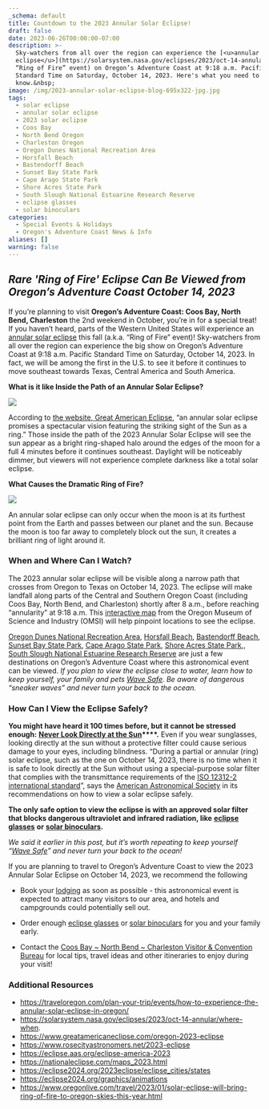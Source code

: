 ```yaml
---
_schema: default
title: Countdown to the 2023 Annular Solar Eclipse!
draft: false
date: 2023-06-26T00:00:00-07:00
description: >-
  Sky-watchers from all over the region can experience the [<u>annular solar
  eclipse</u>](https://solarsystem.nasa.gov/eclipses/2023/oct-14-annular/where-when/#:~:text=The%20Saturday%2C%20Oct.%2014%2C,at%2012%3A03%20p.m.%20CDT)&nbsp;(a.k.a.
  “Ring of Fire” event) on Oregon’s Adventure Coast at 9:18 a.m. Pacific
  Standard Time on Saturday, October 14, 2023. Here's what you need to
  know.&nbsp;
image: /img/2023-annular-solar-eclipse-blog-695x322-jpg.jpg
tags:
  - solar eclipse
  - annular solar eclipse
  - 2023 solar eclipse
  - Coos Bay
  - North Bend Oregon
  - Charleston Oregon
  - Oregon Dunes National Recreation Area
  - Horsfall Beach
  - Bastendorff Beach
  - Sunset Bay State Park
  - Cape Arago State Park
  - Shore Acres State Park
  - South Slough National Estuarine Research Reserve
  - eclipse glasses
  - solar binoculars
categories:
  - Special Events & Holidays
  - Oregon's Adventure Coast News & Info
aliases: []
warning: false
---
```

## *Rare 'Ring of Fire' Eclipse Can Be Viewed from Oregon’s Adventure Coast October 14, 2023*

If you’re planning to visit **Oregon’s Adventure Coast: Coos Bay, North Bend, Charleston** the 2nd weekend in October, you’re in for a special treat! If you haven’t heard, parts of the Western United States will experience an [<u>annular solar eclipse</u>](https://solarsystem.nasa.gov/eclipses/2023/oct-14-annular/where-when/#:~:text=The%20Saturday%2C%20Oct.%2014%2C,at%2012%3A03%20p.m.%20CDT)&nbsp;this fall (a.k.a. “Ring of Fire” event)! Sky-watchers from all over the region can experience the big show on Oregon’s Adventure Coast at 9:18 a.m. Pacific Standard Time on Saturday, October 14, 2023. In fact, we will be among the first in the&nbsp;U.S. to see it before it continues to move southeast towards Texas, Central America and South America.

**What is it like Inside the Path of an Annular Solar Eclipse?**

**![](/img/2023-annular-solar-eclipse-blog-695x322-jpg-2.jpg)**

According to [<u>the website, Great American Eclipse</u>](https://www.greatamericaneclipse.com), “an annular solar eclipse promises a spectacular vision featuring the striking sight of the Sun as a ring.” Those inside the path of the 2023 Annular Solar Eclipse will see the sun appear as a bright ring-shaped halo around the edges of the moon for a full 4 minutes before it continues southeast. Daylight will be noticeably dimmer, but viewers will not experience complete darkness like a total solar eclipse.

**What Causes the Dramatic Ring of Fire?**

**![](/img/2023-annular-solar-eclipse-blog-695x322-jpg-1.jpg)**

An annular solar eclipse can only occur when the moon is at its furthest point from the Earth and passes between our planet and the sun. Because the moon is too far away to completely block out the sun, it creates a brilliant ring of light around it.&nbsp;

### When and Where Can I Watch?&nbsp;

The 2023 annular solar eclipse will be visible along a narrow path that crosses from Oregon to Texas on October 14, 2023. The eclipse will make landfall along parts of the Central and Southern Oregon Coast (including Coos Bay, North Bend, and Charleston) shortly after 8 a.m., before reaching “annularity” at 9:18 a.m. This [<u>interactive map</u>](https://nam02.safelinks.protection.outlook.com/?url=https%3A%2F%2Fus-east-2.protection.sophos.com%2F%3Fd%3Dtimeanddate.com%26u%3DaHR0cHM6Ly93d3cudGltZWFuZGRhdGUuY29tL2VjbGlwc2UvbWFwLzIwMjMtb2N0b2Jlci0xNA%3D%3D%26i%3DNWI3NzU3NzIyZDVlNDYxNmIxMjU4YjVj%26t%3DaytYYkY5MU1ld1ppZGltR0U2MWhVby9YMW82QWF6MlJXS0MxbGxGM0hqYz0%3D%26h%3D2bbd296149c04753a5a9dc5be4662556%26s%3DAVNPUEhUT0NFTkNSWVBUSVbPX-uU98nQR2lE289CZwwlqk5pAbBE3mTYqUSxae74SQ&amp;data=05%7C01%7Cjena%40traveloregon.com%7Cc512e8ab10b04307447f08db4c447876%7C9359fab874c448a0869e7adf662e4a78%7C0%7C0%7C638187629229918024%7CUnknown%7CTWFpbGZsb3d8eyJWIjoiMC4wLjAwMDAiLCJQIjoiV2luMzIiLCJBTiI6Ik1haWwiLCJXVCI6Mn0%3D%7C3000%7C%7C%7C&amp;sdata=obNtwWjLrhBVjUOab0eiNE90CAayca4SqKOcwNhtWtE%3D&amp;reserved=0) from the Oregon Museum of Science and Industry (OMSI) will help pinpoint locations to see the eclipse.

[<u>Oregon Dunes National Recreation Area</u>](https://www.oregonsadventurecoast.com/untamed-dunes/), [<u>Horsfall Beach</u>](https://www.recreation.gov/camping/campgrounds/234267), [<u>Bastendorff Beach</u>](https://www.co.coos.or.us/parksrec/page/bastendorff), [<u>Sunset Bay State Park</u>](https://stateparks.oregon.gov/index.cfm?do=park.profile&amp;parkId=70), [<u>Cape Arago State Park</u>](https://stateparks.oregon.gov/index.cfm?do=park.profile&amp;parkId=66), [<u>Shore Acres State Park</u>](https://stateparks.oregon.gov/index.cfm?do=park.profile&amp;parkId=68),, [<u>South Slough National Estuarine Research Reserve</u>](https://www.oregon.gov/dsl/SS/Pages/About.aspx) are just a few destinations on Oregon’s Adventure Coast where this astronomical event can be viewed. *If you plan to view the eclipse close to water, learn how to keep yourself, your family and pets* [*<u>Wave Safe</u>*](https://www.oregonsadventurecoast.com/blog/take-care-out-there-be-wave-safe-and-enjoy-your-time-on-oregon-s-adventure-coast/)*. Be aware of dangerous “sneaker waves” and never turn your back to the ocean.*

### How Can I View the Eclipse Safely?

**You might have heard it 100 times before, but it cannot be stressed enough:** **<u>Never Look Directly at the Sun</u>****.** Even if you wear sunglasses, looking directly at the sun without a protective filter could cause serious damage to your eyes, including blindness. “During a partial or annular (ring) solar eclipse, such as the one on October 14, 2023, there is no time when it is safe to look directly at the Sun without using a special-purpose solar filter that complies with the transmittance requirements of the [<u>ISO 12312-2 international standard</u>](https://eclipse.aas.org/eye-safety/iso12312-2)”, says the [<u>American Astronomical Society</u>](https://nam02.safelinks.protection.outlook.com/?url=https%3A%2F%2Fus-east-2.protection.sophos.com%2F%3Fd%3Daas.org%26u%3DaHR0cHM6Ly9lY2xpcHNlLmFhcy5vcmcvZXllLXNhZmV0eQ%3D%3D%26i%3DNWI3NzU3NzIyZDVlNDYxNmIxMjU4YjVj%26t%3DeFVOSWRLUTBBRTFEM1dEdEIzeWpxZFBJQzZlbmJKcjBUYitnN09DdDZLWT0%3D%26h%3D2bbd296149c04753a5a9dc5be4662556%26s%3DAVNPUEhUT0NFTkNSWVBUSVbPX-uU98nQR2lE289CZwwlqk5pAbBE3mTYqUSxae74SQ&amp;data=05%7C01%7Cjena%40traveloregon.com%7Cc512e8ab10b04307447f08db4c447876%7C9359fab874c448a0869e7adf662e4a78%7C0%7C0%7C638187629229918024%7CUnknown%7CTWFpbGZsb3d8eyJWIjoiMC4wLjAwMDAiLCJQIjoiV2luMzIiLCJBTiI6Ik1haWwiLCJXVCI6Mn0%3D%7C3000%7C%7C%7C&amp;sdata=cS2gMQ5eIp0CyOw95sG2h326cqJBA7Bl5fKEPArBwSc%3D&amp;reserved=0) in its recommendations on how to view a solar eclipse safely.&nbsp;

**The only safe option to view the eclipse is with an approved solar filter that blocks dangerous ultraviolet and infrared radiation, like** [**<u>eclipse glasses</u>**](https://www.greatamericaneclipse.com/eclipse-viewing) **or** [**<u>solar binoculars</u>**](https://www.greatamericaneclipse.com/eclipse-viewing/sunoculars)**.**&nbsp;

*We said it earlier in this post, but it’s worth repeating to keep yourself “*[*<u>Wave Safe</u>*](https://www.oregonsadventurecoast.com/blog/take-care-out-there-be-wave-safe-and-enjoy-your-time-on-oregon-s-adventure-coast/)*” and never turn your back to the ocean!*

If you are planning to travel to Oregon’s Adventure Coast to view the 2023 Annular Solar Eclipse on October 14, 2023, we recommend the following&nbsp;

* Book your [<u>lodging</u>](https://www.oregonsadventurecoast.com/lodging/) as soon as possible - this astronomical event is expected to attract many visitors to our area, and hotels and campgrounds could potentially sell out.&nbsp;

* Order enough [<u>eclipse glasses</u>](https://www.greatamericaneclipse.com/eclipse-viewing) or [<u>solar binoculars</u>](https://www.greatamericaneclipse.com/eclipse-viewing/sunoculars) for you and your family early.&nbsp;

* Contact the [<u>Coos Bay ~ North Bend ~ Charleston Visitor &amp; Convention Bureau</u>](https://www.oregonsadventurecoast.com/contact/) for local tips, travel ideas and other itineraries to enjoy during your visit!&nbsp;

### Additional Resources

* [<u>https://traveloregon.com/plan-your-trip/events/how-to-experience-the-annular-solar-eclipse-in-oregon/</u>](https://traveloregon.com/plan-your-trip/events/how-to-experience-the-annular-solar-eclipse-in-oregon/)&nbsp;
* [<u>https://solarsystem.nasa.gov/eclipses/2023/oct-14-annular/where-when</u>](https://solarsystem.nasa.gov/eclipses/2023/oct-14-annular/where-when/#:~:text=The%20Saturday%2C%20Oct.%2014%2C,at%2012%3A03%20p.m.%20CDT).
* [<u>https://www.greatamericaneclipse.com/oregon-2023-eclipse</u>](https://www.greatamericaneclipse.com/oregon-2023-eclipse)
* [<u>https://www.rosecityastronomers.net/2023-eclipse</u>](https://www.rosecityastronomers.net/2023-eclipse)
* [<u>https://eclipse.aas.org/eclipse-america-2023</u>](https://eclipse.aas.org/eclipse-america-2023#:~:text=The%20solar%20eclipse%20of%20October,to%20the%20northeast%20and%20southwest)
* [<u>https://nationaleclipse.com/maps_2023.html</u>](https://nationaleclipse.com/maps_2023.html)
* [<u>https://eclipse2024.org/2023eclipse/eclipse_cities/states</u>](https://eclipse2024.org/2023eclipse/eclipse_cities/states.php?type=ANNULAR&amp;state=Oregon&amp;country=USA)
* [<u>https://eclipse2024.org/graphics/animations</u>](https://eclipse2024.org/graphics/animations/index.html?map=Oregon)
* [<u>https://www.oregonlive.com/travel/2023/01/solar-eclipse-will-bring-ring-of-fire-to-oregon-skies-this-year.html</u>](https://www.oregonlive.com/travel/2023/01/solar-eclipse-will-bring-ring-of-fire-to-oregon-skies-this-year.html)
